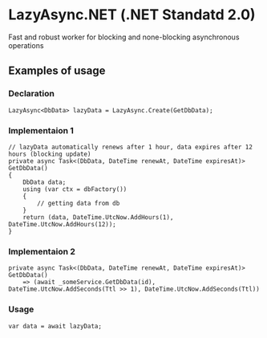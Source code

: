 # LazyAsync.NET (.NET Standatd 2.0)
Fast and robust worker for blocking and none-blocking asynchronous operations
## Examples of usage
### Declaration
```
LazyAsync<DbData> lazyData = LazyAsync.Create(GetDbData);
```
### Implementaion 1
```
// lazyData automatically renews after 1 hour, data expires after 12 hours (blocking update)
private async Task<(DbData, DateTime renewAt, DateTime expiresAt)> GetDbData()
{
    DbData data;
    using (var ctx = dbFactory()) 
    {
        // getting data from db
    }
    return (data, DateTime.UtcNow.AddHours(1), DateTime.UtcNow.AddHours(12));
}
```
### Implementaion 2
```
private async Task<(DbData, DateTime renewAt, DateTime expiresAt)> GetDbData()
    => (await _someService.GetDbData(id), DateTime.UtcNow.AddSeconds(Ttl >> 1), DateTime.UtcNow.AddSeconds(Ttl))

```
### Usage

```
var data = await lazyData;
```